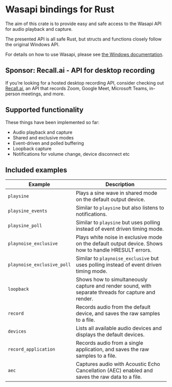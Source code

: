 # Wasapi bindings for Rust

The aim of this crate is to provide easy and safe access to the Wasapi API for audio playback and capture. 

The presented API is all safe Rust, but structs and functions closely follow the original Windows API. 

For details on how to use Wasapi, please see [the Windows documentation](https://docs.microsoft.com/en-us/windows/win32/coreaudio/core-audio-interfaces).

## Sponsor: Recall.ai - API for desktop recording

If you’re looking for a hosted desktop recording API, consider checking out [Recall.ai](https://www.recall.ai/?utm_source=github&utm_medium=sponsorship&utm_campaign=henquist-wasapi-rs),
an API that records Zoom, Google Meet, Microsoft Teams, in-person meetings, and more.

## Supported functionality

These things have been implemented so far:

- Audio playback and capture
- Shared and exclusive modes
- Event-driven and polled buffering
- Loopback capture
- Notifications for volume change, device disconnect etc

## Included examples

| Example                    | Description                                                                                            |
| -------------------------- | ------------------------------------------------------------------------------------------------------ |
| `playsine`                 | Plays a sine wave in shared mode on the default output device.                                         |
| `playsine_events`          | Similar to `playsine` but also listens to notifications.                                               |
| `playsine_poll`            | Similar to `playsine` but uses polling instead of event driven timing mode.                            |
| `playnoise_exclusive`      | Plays white noise in exclusive mode on the default output device. Shows how to handle HRESULT errors.  |
| `playnoise_exclusive_poll` | Similar to `playnoise_exclusive` but uses polling instead of event driven timing mode.                 |
| `loopback`                 | Shows how to simultaneously capture and render sound, with separate threads for capture and render.    |
| `record`                   | Records audio from the default device, and saves the raw samples to a file.                            |
| `devices`                  | Lists all available audio devices and displays the default devices.                                    |
| `record_application`       | Records audio from a single application, and saves the raw samples to a file.                          |
| `aec`                      | Captures audio with Acoustic Echo Cancellation (AEC) enabled and saves the raw data to a file.         |
